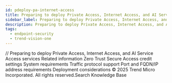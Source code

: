 ```yaml
---
id: pdeploy-pa-internet-access
title: Preparing to deploy Private Access, Internet Access, and AI Service Access services
sidebar_label: Preparing to deploy Private Access, Internet Access, and AI Service Access services
description: Preparing to deploy Private Access, Internet Access, and AI Service Access services
tags:
  - endpoint-security
  - trend-vision-one
---
```


/*<![CDATA[*/ $('#title').html($('meta[name=map-description]').attr('content')); /*]]>*/ Preparing to deploy Private Access, Internet Access, and AI Service Access services Related information Zero Trust Secure Access credit settings System requirements Traffic protocol support Port and FQDN/IP address requirements Deployment considerations © 2025 Trend Micro Incorporated. All rights reserved.Search Knowledge Base
